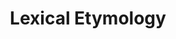 ---
word: "true"

types: "word"

title: "Lexical Etymology"

categories: ['']

tags: ['Lexical', 'Etymology']

arabic: 'التأثيل المعجمي'

arexps: []

enwords: ['Lexical Etymology']

enexps: []

arlexicons: 'أ'

enlexicons: 'L'

authors: ['Ruqayya Roshdy']

translators: ['']

citations: 'مقدمة في حوسبة اللغة العربية'

sources: 'مركز الملك عبدالله بن عبدالعزيز الدولي لخدمة اللغة العربية'

slug: ""
---